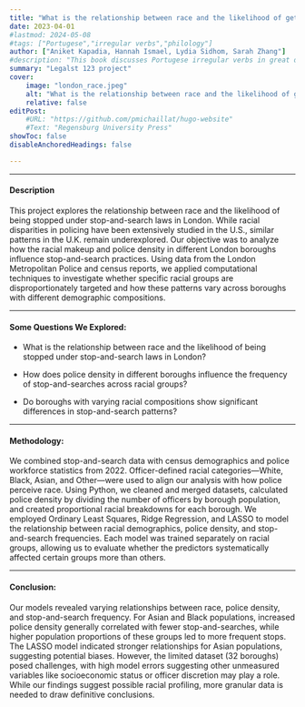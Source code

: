 ```yaml
---
title: "What is the relationship between race and the likelihood of getting stopped under stop-and-search laws in London?" 
date: 2023-04-01
#lastmod: 2024-05-08
#tags: ["Portugese","irregular verbs","philology"]
author: ["Aniket Kapadia, Hannah Ismael, Lydia Sidhom, Sarah Zhang"]
#description: "This book discusses Portugese irregular verbs in great details."
summary: "Legalst 123 project"
cover:
    image: "london_race.jpeg"
    alt: "What is the relationship between race and the likelihood of getting stopped under stop-and-search laws in London?"
    relative: false
editPost:
    #URL: "https://github.com/pmichaillat/hugo-website"
    #Text: "Regensburg University Press"
showToc: false
disableAnchoredHeadings: false

---
```


---

#### Description

This project explores the relationship between race and the likelihood of being stopped under stop-and-search laws in London. While racial disparities in policing have been extensively studied in the U.S., similar patterns in the U.K. remain underexplored. Our objective was to analyze how the racial makeup and police density in different London boroughs influence stop-and-search practices. Using data from the London Metropolitan Police and census reports, we applied computational techniques to investigate whether specific racial groups are disproportionately targeted and how these patterns vary across boroughs with different demographic compositions.

[^1]: The acknowledged aim of the book is to dwarf all other books in the field.
[^2]: As a result of such intensive research, the book's length is almost twelve hundred pages.

---

#### Some Questions We Explored:

- What is the relationship between race and the likelihood of being stopped under stop-and-search laws in London?

- How does police density in different boroughs influence the frequency of stop-and-searches across racial groups?

- Do boroughs with varying racial compositions show significant differences in stop-and-search patterns?

---

#### Methodology:

We combined stop-and-search data with census demographics and police workforce statistics from 2022. Officer-defined racial categories—White, Black, Asian, and Other—were used to align our analysis with how police perceive race. Using Python, we cleaned and merged datasets, calculated police density by dividing the number of officers by borough population, and created proportional racial breakdowns for each borough. We employed Ordinary Least Squares, Ridge Regression, and LASSO to model the relationship between racial demographics, police density, and stop-and-search frequencies. Each model was trained separately on racial groups, allowing us to evaluate whether the predictors systematically affected certain groups more than others.

---

#### Conclusion:

Our models revealed varying relationships between race, police density, and stop-and-search frequency. For Asian and Black populations, increased police density generally correlated with fewer stop-and-searches, while higher population proportions of these groups led to more frequent stops. The LASSO model indicated stronger relationships for Asian populations, suggesting potential biases. However, the limited dataset (32 boroughs) posed challenges, with high model errors suggesting other unmeasured variables like socioeconomic status or officer discretion may play a role. While our findings suggest possible racial profiling, more granular data is needed to draw definitive conclusions.
